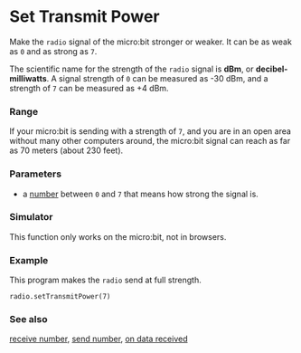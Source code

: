 # Set Transmit Power

Make the ``radio`` signal of the micro:bit stronger or weaker.
It can be as weak as `0` and as strong as `7`.

The scientific name for the strength of the ``radio`` signal is
**dBm**, or **decibel-milliwatts**. A signal strength of `0`
can be measured as -30 dBm, and a strength of `7` can be
measured as +4 dBm.

### Range
   
If your micro:bit is sending with a strength of `7`, and you are in
an open area without many other computers around, the micro:bit signal
can reach as far as 70 meters (about 230 feet).

### Parameters

* a [number](/reference/types/number) between ``0`` and ``7`` that
means how strong the signal is.

### Simulator

This function only works on the micro:bit, not in browsers.

### Example

This program makes the ``radio`` send at full strength.

```blocks
radio.setTransmitPower(7)
```

### See also

[receive number](/reference/radio/receive-number), [send number](/reference/radio/send-number), [on data received](/reference/radio/on-data-received)
